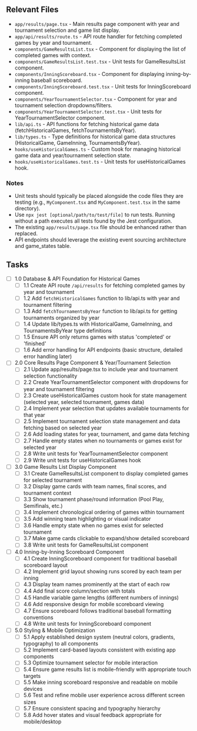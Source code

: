## Relevant Files

- `app/results/page.tsx` - Main results page component with year and tournament selection and game list display.
- `app/api/results/route.ts` - API route handler for fetching completed games by year and tournament.
- `components/GameResultsList.tsx` - Component for displaying the list of completed games with context.
- `components/GameResultsList.test.tsx` - Unit tests for GameResultsList component.
- `components/InningScoreboard.tsx` - Component for displaying inning-by-inning baseball scoreboard.
- `components/InningScoreboard.test.tsx` - Unit tests for InningScoreboard component.
- `components/YearTournamentSelector.tsx` - Component for year and tournament selection dropdowns/filters.
- `components/YearTournamentSelector.test.tsx` - Unit tests for YearTournamentSelector component.
- `lib/api.ts` - API functions for fetching historical game data (fetchHistoricalGames, fetchTournamentsByYear).
- `lib/types.ts` - Type definitions for historical game data structures (HistoricalGame, GameInning, TournamentsByYear).
- `hooks/useHistoricalGames.ts` - Custom hook for managing historical game data and year/tournament selection state.
- `hooks/useHistoricalGames.test.ts` - Unit tests for useHistoricalGames hook.

### Notes

- Unit tests should typically be placed alongside the code files they are testing (e.g., `MyComponent.tsx` and `MyComponent.test.tsx` in the same directory).
- Use `npx jest [optional/path/to/test/file]` to run tests. Running without a path executes all tests found by the Jest configuration.
- The existing `app/results/page.tsx` file should be enhanced rather than replaced.
- API endpoints should leverage the existing event sourcing architecture and game_states table.

## Tasks

- [ ] 1.0 Database & API Foundation for Historical Games
  - [ ] 1.1 Create API route `/api/results` for fetching completed games by year and tournament
  - [ ] 1.2 Add `fetchHistoricalGames` function to lib/api.ts with year and tournament filtering
  - [ ] 1.3 Add `fetchTournamentsByYear` function to lib/api.ts for getting tournaments organized by year
  - [ ] 1.4 Update lib/types.ts with HistoricalGame, GameInning, and TournamentsByYear type definitions
  - [ ] 1.5 Ensure API only returns games with status 'completed' or 'finished'
  - [ ] 1.6 Add error handling for API endpoints (basic structure, detailed error handling later)

- [ ] 2.0 Core Results Page Component & Year/Tournament Selection
  - [ ] 2.1 Update app/results/page.tsx to include year and tournament selection functionality
  - [ ] 2.2 Create YearTournamentSelector component with dropdowns for year and tournament filtering
  - [ ] 2.3 Create useHistoricalGames custom hook for state management (selected year, selected tournament, games data)
  - [ ] 2.4 Implement year selection that updates available tournaments for that year
  - [ ] 2.5 Implement tournament selection state management and data fetching based on selected year
  - [ ] 2.6 Add loading states for year, tournament, and game data fetching
  - [ ] 2.7 Handle empty states when no tournaments or games exist for selected year
  - [ ] 2.8 Write unit tests for YearTournamentSelector component
  - [ ] 2.9 Write unit tests for useHistoricalGames hook

- [ ] 3.0 Game Results List Display Component
  - [ ] 3.1 Create GameResultsList component to display completed games for selected tournament
  - [ ] 3.2 Display game cards with team names, final scores, and tournament context
  - [ ] 3.3 Show tournament phase/round information (Pool Play, Semifinals, etc.)
  - [ ] 3.4 Implement chronological ordering of games within tournament
  - [ ] 3.5 Add winning team highlighting or visual indicator
  - [ ] 3.6 Handle empty state when no games exist for selected tournament
  - [ ] 3.7 Make game cards clickable to expand/show detailed scoreboard
  - [ ] 3.8 Write unit tests for GameResultsList component

- [ ] 4.0 Inning-by-Inning Scoreboard Component
  - [ ] 4.1 Create InningScoreboard component for traditional baseball scoreboard layout
  - [ ] 4.2 Implement grid layout showing runs scored by each team per inning
  - [ ] 4.3 Display team names prominently at the start of each row
  - [ ] 4.4 Add final score column/section with totals
  - [ ] 4.5 Handle variable game lengths (different numbers of innings)
  - [ ] 4.6 Add responsive design for mobile scoreboard viewing
  - [ ] 4.7 Ensure scoreboard follows traditional baseball formatting conventions
  - [ ] 4.8 Write unit tests for InningScoreboard component

- [ ] 5.0 Styling & Mobile Optimization
  - [ ] 5.1 Apply established design system (neutral colors, gradients, typography) to all components
  - [ ] 5.2 Implement card-based layouts consistent with existing app components
  - [ ] 5.3 Optimize tournament selector for mobile interaction
  - [ ] 5.4 Ensure game results list is mobile-friendly with appropriate touch targets
  - [ ] 5.5 Make inning scoreboard responsive and readable on mobile devices
  - [ ] 5.6 Test and refine mobile user experience across different screen sizes
  - [ ] 5.7 Ensure consistent spacing and typography hierarchy
  - [ ] 5.8 Add hover states and visual feedback appropriate for mobile/desktop 